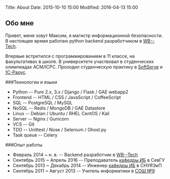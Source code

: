 Title: About
Date: 2015-10-10 15:00
Modified: 2016-04-13 15:00

Обо мне
-------

Привет, меня зовут Максим, я магистр информационной безопасности.
В настоящее время работаю python backend разработчиком в [WB--Tech](http://wbtech.ru).

Впервые встретился с программированием в 11 классе, на факультативах в школе.
В университете участвовал в студенческих олимпиадах ACM/ICPC. Проходил
студенческую практику в [SoftServe](https://softserve.ua/) и [1С-Рарус](https://rarus.ru/).

###Технологии и языки

- Python -- Pure 2.x, 3.x / Django / Flask / GAE webapp2
- Frontend -- HTML / CSS / JavaScript / CoffeeScript
- SQL -- PostgreSQL / MySQL
- NoSQL -- Redis / MongoDB / GAE Datastore
- Linux -- Debian / Ubuntu / RHEL CentOS / Kali
- Server -- Nginx / Gunicorn
- VCS -- Git
- TDD -- Unittest / Nose / Selenium / Ghost.py
- Task queue -- Celery

###Опыт работы

- Февраль 2014 ~ н. в. -- Backend разработчик в [WB--Tech](http://wbtech.ru)
- Сентябрь 2015 ~ Апрель 2016 -- Преподаватель [кафедры ИБ](http://isev.su/) в СевГУ
- Сентябрь 2013 ~ Декабрь 2014 -- Инженер [кафедры ИБ](http://isev.su/) в СНУЯЭиП
- Сентябрь 2011 ~ Август 2013 -- Учитель информатики в [СОШ №9](https://schools.dnevnik.ru/1000006960210)
